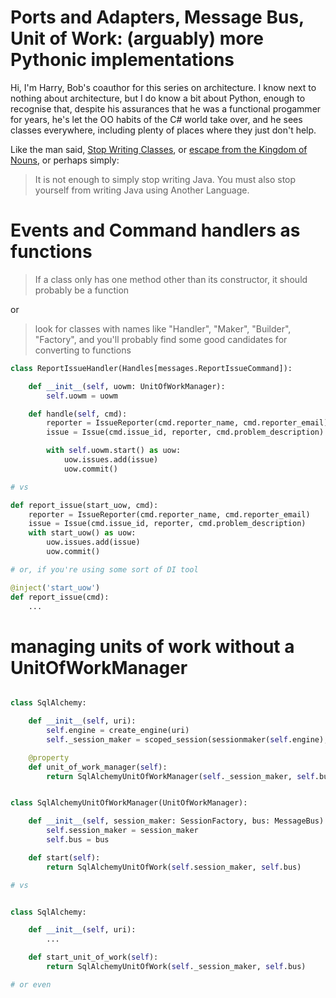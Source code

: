 # Ports and Adapters, Message Bus, Unit of Work: (arguably) more Pythonic implementations

Hi, I'm Harry, Bob's coauthor for this series on architecture.  I know next to nothing
about architecture, but I do know a bit about Python, enough to recognise that,
despite his assurances that he was a functional progammer for years, he's let
the OO habits of the C# world take over, and he sees classes everywhere, including
plenty of places where they just don't help.

Like the man said, [Stop Writing Classes](https://www.youtube.com/watch?v=o9pEzgHorH0),
or [escape from the Kingdom of Nouns](https://steve-yegge.blogspot.com/2006/03/execution-in-kingdom-of-nouns.html), 
or perhaps simply:

> It is not enough to simply stop writing Java.  You must also stop yourself from writing
> Java using Another Language.


# Events and Command handlers as functions

> If a class only has one method other than its constructor, it should probably be a function


or

> look for classes with names like "Handler", "Maker", "Builder", "Factory", and you'll probably
> find some good candidates for converting to functions

```python
class ReportIssueHandler(Handles[messages.ReportIssueCommand]):

    def __init__(self, uowm: UnitOfWorkManager):
        self.uowm = uowm

    def handle(self, cmd):
        reporter = IssueReporter(cmd.reporter_name, cmd.reporter_email)
        issue = Issue(cmd.issue_id, reporter, cmd.problem_description)

        with self.uowm.start() as uow:
            uow.issues.add(issue)
            uow.commit()

# vs

def report_issue(start_uow, cmd):
    reporter = IssueReporter(cmd.reporter_name, cmd.reporter_email)
    issue = Issue(cmd.issue_id, reporter, cmd.problem_description)
    with start_uow() as uow:
        uow.issues.add(issue)
        uow.commit()

# or, if you're using some sort of DI tool

@inject('start_uow')
def report_issue(cmd):
    ...
```


# managing units of work without a UnitOfWorkManager


```python

class SqlAlchemy:

    def __init__(self, uri):
        self.engine = create_engine(uri)
        self._session_maker = scoped_session(sessionmaker(self.engine),)

    @property
    def unit_of_work_manager(self):
        return SqlAlchemyUnitOfWorkManager(self._session_maker, self.bus)


class SqlAlchemyUnitOfWorkManager(UnitOfWorkManager):

    def __init__(self, session_maker: SessionFactory, bus: MessageBus):
        self.session_maker = session_maker
        self.bus = bus

    def start(self):
        return SqlAlchemyUnitOfWork(self.session_maker, self.bus)

# vs


class SqlAlchemy:

    def __init__(self, uri):
        ...

    def start_unit_of_work(self):
        return SqlAlchemyUnitOfWork(self._session_maker, self.bus)

# or even



```

